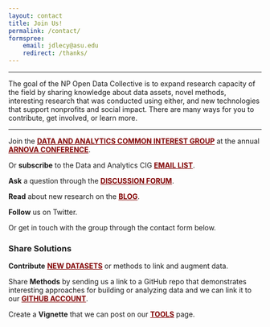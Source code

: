 ```yaml
---
layout: contact
title: Join Us!
permalink: /contact/
formspree:
    email: jdlecy@asu.edu
    redirect: /thanks/
---
```



<style>
a{
    color: maroon;
    text-decoration: underline;
    text-transform: uppercase;
    font-weight: bold;
} 
</style> 




------

The goal of the NP Open Data Collective is to expand research capacity of the field by sharing knowledge about data assets, novel methods, interesting research that was conducted using either, and new technologies that support nonprofits and social impact. There are many ways for you to contribute, get involved, or learn more.

-------

Join the [Data and Analytics Common Interest Group](https://nonprofit-open-data-collective.github.io/arnova/) at the annual [ARNOVA Conference](https://www.arnova.org/). 

Or **subscribe** to the Data and Analytics CIG [email list](https://groups.google.com/forum/#!forum/arnovadatacig). 

**Ask** a question through the [discussion forum](https://nonprofit-open-data-collective.github.io/discuss).

**Read** about new research on the [blog](https://nonprofit-open-data-collective.github.io/news/). 

**Follow** us on Twitter. 

Or get in touch with the group through the contact form below. 


### Share Solutions

**Contribute** [new datasets](https://goo.gl/forms/Axzc2gA1uiETOkh63) or methods to link and augment data. 

Share **Methods** by sending us a link to a GitHub repo that demonstrates interesting approaches for building or analyzing data and we can link it to our [github account](https://github.com/Nonprofit-Open-Data-Collective). 

Create a **Vignette** that we can post on our [Tools](https://nonprofit-open-data-collective.github.io/tools/) page.








